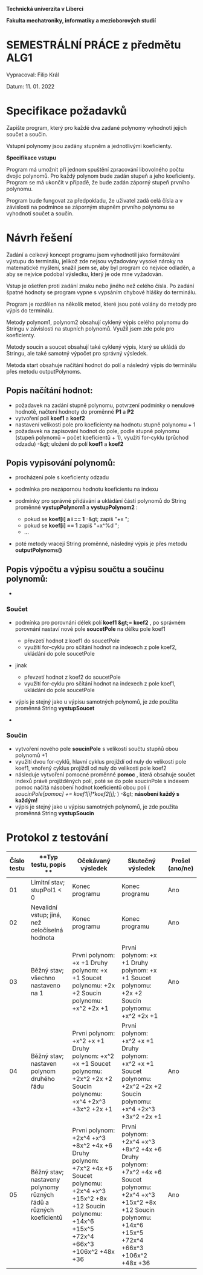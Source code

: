  **Technická univerzita v Liberci**

**Fakulta mechatroniky, informatiky a mezioborových studií**

# **SEMESTRÁLNÍ PRÁCE** **z předmětu ALG1**

Vypracoval: Filip Král

Datum: 11. 01. 2022

# Specifikace požadavků

Zapište program, který pro každé dva zadané polynomy vyhodnotí jejich součet a součin.

Vstupní polynomy jsou zadány stupněm a jednotlivými koeficienty.

**Specifikace vstupu**

Program má umožnit při jednom spuštění zpracování libovolného počtu dvojic polynomů. Pro každý polynom bude zadán stupeň a jeho koeficienty. Program se má ukončit v případě, že bude zadán záporný stupeň prvního polynomu.

Program bude fungovat za předpokladu, že uživatel zadá celá čísla a v závislosti na podmínce se záporným stupněm prvního polynomu se vyhodnotí součet a součin.

# Návrh řešení

Zadání a celkový koncept programu jsem vyhodnotil jako formátování výstupu do terminálu, jelikož zde nejsou vyžadovány vysoké nároky na matematické myšlení, snažil jsem se, aby byl program co nejvíce odladěn, a aby se nejvíce podobal výsledku, který je ode mne vyžadován.

Vstup je ošetřen proti zadání znaku nebo jiného než celého čísla. Po zadání špatné hodnoty se program vypne s vypsáním chybové hlášky do terminálu.

Program je rozdělen na několik metod, které jsou poté volány do metody pro výpis do terminálu.

Metody polynom1, polynom2 obsahují cyklený výpis celého polynomu do Stringu v závislosti na stupních polynomů. Využil jsem zde pole pro koeficienty.

Metody soucin a soucet obsahují také cyklený výpis, který se ukládá do Stringu, ale také samotný výpočet pro správný výsledek.

Metoda start obsahuje načítání hodnot do polí a následný výpis do terminálu přes metodu outputPolynoms.

## Popis načítání hodnot:

- požadavek na zadání stupně polynomu, potvrzení podmínky o nenulové hodnotě, načtení hodnoty do proměnné **P1** a **P2**
- vytvoření polí **koef1** a **koef2**
- nastavení velikosti pole pro koeficienty na hodnotu stupně polynomu + 1
- požadavek na zapisování hodnot do pole, podle stupně polynomu (stupeň polynomů = počet koeficientů + 1), využití for-cyklu (průchod odzadu) -\&gt; uložení do polí **koef1** a **koef2**

## Popis vypisování polynomů:

- procházení pole s koeficienty odzadu
- podmínka pro nezápornou hodnotu koeficientu na indexu
- podmínky pro správné přidávání a ukládání částí polynomů do String proměnné **vystupPolynom1** a **vystupPolynom2** :

    - pokud se **koef[i] a i == 1** -\&gt; zapiš &quot;+x &quot;;
    - pokud se **koef[i] == 1** zapiš &quot;+x^%d &quot;;
    - …
- poté metody vracejí String proměnné, následný výpis je přes metodu **outputPolynoms()**

## Popis výpočtu a výpisu součtu a součinu polynomů:

-
### Součet

- podmínka pro porovnání délek polí **koef1 \&gt;= koef2** , po správném porovnání nastaví nové pole **soucetPole** na délku pole koef1
  - převzetí hodnot z koef1 do soucetPole
  - využití for-cyklu pro sčítání hodnot na indexech z pole koef2, ukládání do pole soucetPole
- jinak
  - převzetí hodnot z koef2 do soucetPole
  - využití for-cyklu pro sčítání hodnot na indexech z pole koef1, ukládání do pole soucetPole
- výpis je stejný jako u výpisu samotných polynomů, je zde použita proměnná String **vystupSoucet**

-
### Součin

- vytvoření nového pole **soucinPole** s velikostí součtu stupňů obou polynomů +1
- využití dvou for-cyklů, hlavní cyklus projíždí od nuly do velikosti pole koef1, vnořený cyklus projíždí od nuly do velikosti pole koef2
- následuje vytvoření pomocné proměnné **pomoc** , která obsahuje součet indexů právě projížděných polí, poté se do pole soucinPole s indexem pomoc načítá násobení hodnot koeficientů obou polí ( _soucinPole[pomoc] += koef1[i]\*koef2[j];_ ) -\&gt; **násobení každý s každým!**
- výpis je stejný jako u výpisu samotných polynomů, je zde použita proměnná String **vystupSoucin**

# Protokol z testování

| **Číslo testu** | **Typ testu, popis **                                             | **Očekávaný výsledek**                                                                                                                                                      | **Skutečný výsledek**                                                                                                                                                       | **Prošel (ano/ne)** |
|-----------------|-------------------------------------------------------------------|-----------------------------------------------------------------------------------------------------------------------------------------------------------------------------|-----------------------------------------------------------------------------------------------------------------------------------------------------------------------------|---------------------|
| 01              | Limitní stav; stupPol1 < 0                                        | Konec programu                                                                                                                                                              | Konec programu                                                                                                                                                              | Ano                 |
| 02              | Nevalidní vstup; jiná, než celočíselná hodnota                    | Konec programu                                                                                                                                                              | Konec programu                                                                                                                                                              | Ano                 |
| 03              | Běžný stav; všechno nastaveno na 1                                | Prvni polynom: +x +1 Druhy polynom: +x +1 Soucet polynomu: +2x +2 Soucin polynomu: +x^2 +2x +1                                                                              | Prvni polynom: +x +1 Druhy polynom: +x +1 Soucet polynomu: +2x +2 Soucin polynomu: +x^2 +2x +1                                                                              | Ano                 |
| 04              | Běžný stav; nastaven polynom druhého řádu                         | Prvni polynom: +x^2 +x +1 Druhy polynom: +x^2 +x +1 Soucet polynomu: +2x^2 +2x +2 Soucin polynomu: +x^4 +2x^3 +3x^2 +2x +1                                                  | Prvni polynom: +x^2 +x +1 Druhy polynom: +x^2 +x +1 Soucet polynomu: +2x^2 +2x +2 Soucin polynomu: +x^4 +2x^3 +3x^2 +2x +1                                                  | Ano                 |
| 05              | Běžný stav; nastaveny polynomy různých řádů a různých koeficientů | Prvni polynom: +2x^4 +x^3 +8x^2 +4x +6 Druhy polynom: +7x^2 +4x +6 Soucet polynomu: +2x^4 +x^3 +15x^2 +8x +12 Soucin polynomu: +14x^6 +15x^5 +72x^4 +66x^3 +106x^2 +48x +36 | Prvni polynom: +2x^4 +x^3 +8x^2 +4x +6 Druhy polynom: +7x^2 +4x +6 Soucet polynomu: +2x^4 +x^3 +15x^2 +8x +12 Soucin polynomu: +14x^6 +15x^5 +72x^4 +66x^3 +106x^2 +48x +36 | Ano                 |
